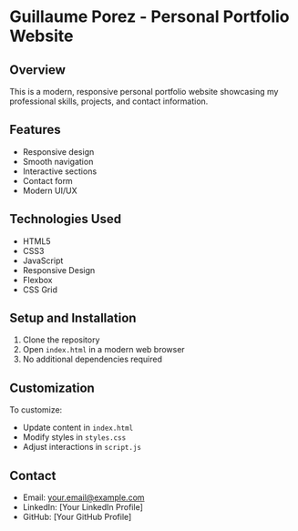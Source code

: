 # Guillaume Porez - Personal Portfolio Website

## Overview
This is a modern, responsive personal portfolio website showcasing my professional skills, projects, and contact information.

## Features
- Responsive design
- Smooth navigation
- Interactive sections
- Contact form
- Modern UI/UX

## Technologies Used
- HTML5
- CSS3
- JavaScript
- Responsive Design
- Flexbox
- CSS Grid

## Setup and Installation
1. Clone the repository
2. Open `index.html` in a modern web browser
3. No additional dependencies required

## Customization
To customize:
- Update content in `index.html`
- Modify styles in `styles.css`
- Adjust interactions in `script.js`

## Contact
- Email: your.email@example.com
- LinkedIn: [Your LinkedIn Profile]
- GitHub: [Your GitHub Profile]


